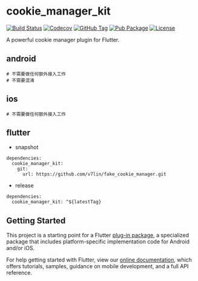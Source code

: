 # cookie_manager_kit

[![Build Status](https://cloud.drone.io/api/badges/v7lin/fake_cookie_manager/status.svg)](https://cloud.drone.io/v7lin/fake_cookie_manager)
[![Codecov](https://codecov.io/gh/v7lin/fake_cookie_manager/branch/master/graph/badge.svg)](https://codecov.io/gh/v7lin/fake_cookie_manager)
[![GitHub Tag](https://img.shields.io/github/tag/v7lin/fake_cookie_manager.svg)](https://github.com/v7lin/fake_cookie_manager/releases)
[![Pub Package](https://img.shields.io/pub/v/cookie_manager_kit.svg)](https://pub.dartlang.org/packages/cookie_manager_kit)
[![License](https://img.shields.io/badge/License-Apache%202.0-blue.svg)](https://github.com/v7lin/fake_cookie_manager/blob/master/LICENSE)

A powerful cookie manager plugin for Flutter.

## android

```
# 不需要做任何额外接入工作
# 不需要混淆
```

## ios

```
# 不需要做任何额外接入工作
```

## flutter

* snapshot

```
dependencies:
  cookie_manager_kit:
    git:
      url: https://github.com/v7lin/fake_cookie_manager.git
```

* release

```
dependencies:
  cookie_manager_kit: ^${latestTag}
```

## Getting Started

This project is a starting point for a Flutter
[plug-in package](https://flutter.dev/developing-packages/),
a specialized package that includes platform-specific implementation code for
Android and/or iOS.

For help getting started with Flutter, view our 
[online documentation](https://flutter.dev/docs), which offers tutorials, 
samples, guidance on mobile development, and a full API reference.
